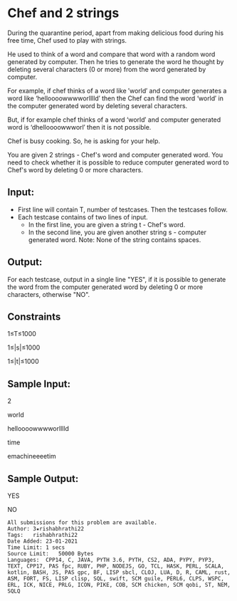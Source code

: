 # Chef and 2 strings

During the quarantine period, apart from making delicious food during his free time, Chef used to play with strings.

He used to think of a word and compare that word with a random word generated by computer. Then he tries to generate the word he thought by deleting several characters (0 or more) from the word generated by computer.

For example, if chef thinks of a word like ′world′ and computer generates a word like ‘helloooowwwworlllld′ then the Chef can find the word ‘world′ in the computer generated word by deleting several characters.

But, if for example chef thinks of a word ‘world′ and computer generated word is ‘dhelloooowwworl′ then it is not possible.

Chef is busy cooking. So, he is asking for your help.

You are given 2 strings - Chef's word and computer generated word. You need to check whether it is possible to reduce computer generated word to Chef's word by deleting 0 or more characters.

## Input:
* First line will contain T, number of testcases. Then the testcases follow.
* Each testcase contains of two lines of input.
    * In the first line, you are given a string t - Chef's word.
    * In the second line, you are given another string s - computer generated word.
Note: None of the string contains spaces.

## Output:
For each testcase, output in a single line "YES", if it is possible to generate the word from the computer generated word by deleting 0 or more characters, otherwise "NO".

## Constraints

1≤T≤1000

1≤|s|≤1000

1≤|t|≤1000
## Sample Input:
2

world

helloooowwwworlllld

time

emachineeeetim
## Sample Output:
YES

NO

```
All submissions for this problem are available.
Author:	3★rishabhrathi22
Tags:	rishabhrathi22
Date Added:	23-01-2021
Time Limit:	1 secs
Source Limit:	50000 Bytes
Languages:	CPP14, C, JAVA, PYTH 3.6, PYTH, CS2, ADA, PYPY, PYP3, TEXT, CPP17, PAS fpc, RUBY, PHP, NODEJS, GO, TCL, HASK, PERL, SCALA, kotlin, BASH, JS, PAS gpc, BF, LISP sbcl, CLOJ, LUA, D, R, CAML, rust, ASM, FORT, FS, LISP clisp, SQL, swift, SCM guile, PERL6, CLPS, WSPC, ERL, ICK, NICE, PRLG, ICON, PIKE, COB, SCM chicken, SCM qobi, ST, NEM, SQLQ
```

